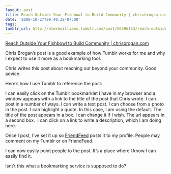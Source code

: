 ```yaml
---
layout: post
title: Reach Outside Your Fishbowl to Build Community | chrisbrogan.com
date: '2008-10-27T09:40:38-07:00'
tags: 
tumblr_url: http://alexhwilliams.tumblr.com/post/56596153/reach-outside-your-fishbowl-to-build-community
---
```

<a href="http://www.chrisbrogan.com/reach-outside-your-fishbowl-to-build-community/">Reach Outside Your Fishbowl to Build Community | chrisbrogan.com</a><br/><p>Chris Brogan&#8217;s post is a good example of how Tumblr works for me and why I expect to use it more as a bookmarking tool.</p>
<p>Chris writes this post about reaching out beyond your community. Good advice.</p>
<p>Here&#8217;s how I use Tumblr to reference the post:</p>
<p>I can easily click on the Tumblr bookmarklet I have in my browser and a window appears with a link to the title of the post that Chris wrote. I can post in a number of ways. I can write a text post. I can choose from a photo in the post. I can highlight a quote. In this case, I am using the default. The title of the post appears in a box. I can change it if I wish. The url appears in a second box.  I can click on a link to write a description, which I am doing here.</p>
<p>Once I post, I&#8217;ve set it up so <a href="htto://www.friendfeed.com">FriendFeed</a> posts it to my profile. People may comment on my Tumblr or on FriendFeed.</p>
<p>I can now easily point people to the post. It&#8217;s a place where I know I can easily find it.</p>
<p>Isnt&#8217;t this what a bookmarking service is supposed to do?</p>

<p> </p>

<p> </p>

